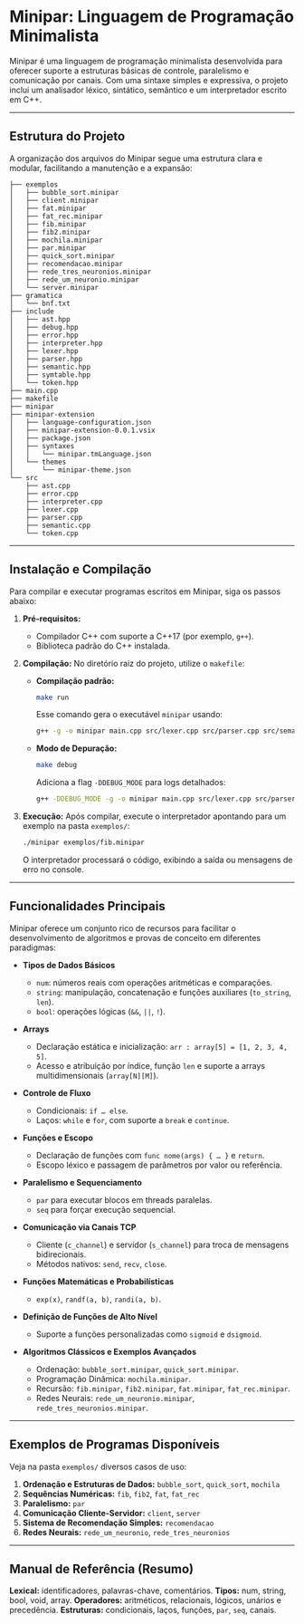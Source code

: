 # Minipar: Linguagem de Programação Minimalista

Minipar é uma linguagem de programação minimalista desenvolvida para oferecer suporte a estruturas básicas de controle, paralelismo e comunicação por canais. Com uma sintaxe simples e expressiva, o projeto inclui um analisador léxico, sintático, semântico e um interpretador escrito em C++.

---

## Estrutura do Projeto

A organização dos arquivos do Minipar segue uma estrutura clara e modular, facilitando a manutenção e a expansão:

```
├── exemplos
│   ├── bubble_sort.minipar
│   ├── client.minipar
│   ├── fat.minipar
│   ├── fat_rec.minipar
│   ├── fib.minipar
│   ├── fib2.minipar
│   ├── mochila.minipar
│   ├── par.minipar
│   ├── quick_sort.minipar
│   ├── recomendacao.minipar
│   ├── rede_tres_neuronios.minipar
│   ├── rede_um_neuronio.minipar
│   └── server.minipar
├── gramatica
│   └── bnf.txt
├── include
│   ├── ast.hpp
│   ├── debug.hpp
│   ├── error.hpp
│   ├── interpreter.hpp
│   ├── lexer.hpp
│   ├── parser.hpp
│   ├── semantic.hpp
│   ├── symtable.hpp
│   └── token.hpp
├── main.cpp
├── makefile
├── minipar
├── minipar-extension
│   ├── language-configuration.json
│   ├── minipar-extension-0.0.1.vsix
│   ├── package.json
│   ├── syntaxes
│   │   └── minipar.tmLanguage.json
│   └── themes
│       └── minipar-theme.json
└── src
    ├── ast.cpp
    ├── error.cpp
    ├── interpreter.cpp
    ├── lexer.cpp
    ├── parser.cpp
    ├── semantic.cpp
    └── token.cpp
```

---

## Instalação e Compilação

Para compilar e executar programas escritos em Minipar, siga os passos abaixo:

1. **Pré-requisitos:**

   * Compilador C++ com suporte a C++17 (por exemplo, `g++`).
   * Biblioteca padrão do C++ instalada.

2. **Compilação:**
   No diretório raiz do projeto, utilize o `makefile`:

   * **Compilação padrão:**

     ```bash
     make run
     ```

     Esse comando gera o executável `minipar` usando:

     ```bash
     g++ -g -o minipar main.cpp src/lexer.cpp src/parser.cpp src/semantic.cpp src/token.cpp src/error.cpp src/ast.cpp src/interpreter.cpp -std=c++17 -fPIC
     ```
   * **Modo de Depuração:**

     ```bash
     make debug
     ```

     Adiciona a flag `-DDEBUG_MODE` para logs detalhados:

     ```bash
     g++ -DDEBUG_MODE -g -o minipar main.cpp src/lexer.cpp src/parser.cpp src/semantic.cpp src/token.cpp src/error.cpp src/ast.cpp src/interpreter.cpp -std=c++17 -fPIC
     ```

3. **Execução:**
   Após compilar, execute o interpretador apontando para um exemplo na pasta `exemplos/`:

   ```bash
   ./minipar exemplos/fib.minipar
   ```

   O interpretador processará o código, exibindo a saída ou mensagens de erro no console.

---

## Funcionalidades Principais

Minipar oferece um conjunto rico de recursos para facilitar o desenvolvimento de algoritmos e provas de conceito em diferentes paradigmas:

* **Tipos de Dados Básicos**

  * `num`: números reais com operações aritméticas e comparações.
  * `string`: manipulação, concatenação e funções auxiliares (`to_string`, `len`).
  * `bool`: operações lógicas (`&&`, `||`, `!`).

* **Arrays**

  * Declaração estática e inicialização: `arr : array[5] = [1, 2, 3, 4, 5]`.
  * Acesso e atribuição por índice, função `len` e suporte a arrays multidimensionais (`array[N][M]`).

* **Controle de Fluxo**

  * Condicionais: `if … else`.
  * Laços: `while` e `for`, com suporte a `break` e `continue`.

* **Funções e Escopo**

  * Declaração de funções com `func nome(args) { … }` e `return`.
  * Escopo léxico e passagem de parâmetros por valor ou referência.

* **Paralelismo e Sequenciamento**

  * `par` para executar blocos em threads paralelas.
  * `seq` para forçar execução sequencial.

* **Comunicação via Canais TCP**

  * Cliente (`c_channel`) e servidor (`s_channel`) para troca de mensagens bidirecionais.
  * Métodos nativos: `send`, `recv`, `close`.

* **Funções Matemáticas e Probabilísticas**

  * `exp(x)`, `randf(a, b)`, `randi(a, b)`.

* **Definição de Funções de Alto Nível**

  * Suporte a funções personalizadas como `sigmoid` e `dsigmoid`.

* **Algoritmos Clássicos e Exemplos Avançados**

  * Ordenação: `bubble_sort.minipar`, `quick_sort.minipar`.
  * Programação Dinâmica: `mochila.minipar`.
  * Recursão: `fib.minipar`, `fib2.minipar`, `fat.minipar`, `fat_rec.minipar`.
  * Redes Neurais: `rede_um_neuronio.minipar`, `rede_tres_neuronios.minipar`.

---

## Exemplos de Programas Disponíveis

Veja na pasta `exemplos/` diversos casos de uso:

1. **Ordenação e Estruturas de Dados:** `bubble_sort`, `quick_sort`, `mochila`
2. **Sequências Numéricas:** `fib`, `fib2`, `fat`, `fat_rec`
3. **Paralelismo:** `par`
4. **Comunicação Cliente-Servidor:** `client`, `server`
5. **Sistema de Recomendação Simples:** `recomendacao`
6. **Redes Neurais:** `rede_um_neuronio`, `rede_tres_neuronios`

---

## Manual de Referência (Resumo)

**Lexical:** identificadores, palavras-chave, comentários.
**Tipos:** num, string, bool, void, array.
**Operadores:** aritméticos, relacionais, lógicos, unários e precedência.
**Estruturas:** condicionais, laços, funções, `par`, `seq`, canais.
